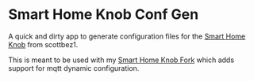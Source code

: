 
# Smart Home Knob Conf Gen

A quick and dirty app to generate configuration files for the [Smart Home Knob](https://github.com/scottbez1/smartknob) from scottbez1.

This is meant to be used with my [Smart Home Knob Fork](https://github.com/Pytonballoon810/Smart-Home-Knob) which adds support for mqtt dynamic configuration.